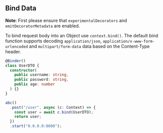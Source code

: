 ## Bind Data

**Note**: First please ensure that `experimentalDecorators` and `emitDecoratorMetadata` are enabled.

To bind request body into an Object use `context.bind()`. The default bind function supports decoding `application/json`, `application/x-www-form-urlencoded` and `multipart/form-data` data based on the Content-Type header.

```ts
@Binder()
class UserDTO {
  constructor(
    public username: string,
    public password: string,
    public age: number
  ) {}
}

abc()
  .post("/user", async (c: Context) => {
    const user = await c.bind(UserDTO);
    return user;
  })
  .start("0.0.0.0:8080");
```
